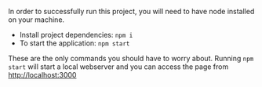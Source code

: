 In order to successfully run this project, you will need to have node installed on your machine.

* Install project dependencies: `npm i`
* To start the application: `npm start`

These are the only commands you should have to worry about. Running `npm start` will start a local webserver and you can access the page from [http://localhost:3000](http://localhost:3000)